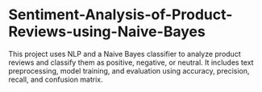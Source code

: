 # Sentiment-Analysis-of-Product-Reviews-using-Naive-Bayes
This project uses NLP and a Naive Bayes classifier to analyze product reviews and classify them as positive, negative, or neutral. It includes text preprocessing, model training, and evaluation using accuracy, precision, recall, and confusion matrix.
